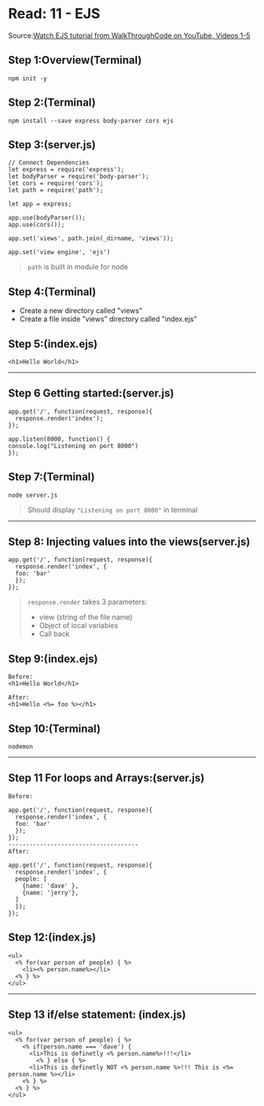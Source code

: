 # Read: 11 - EJS

Source:[Watch EJS tutorial from WalkThroughCode on YouTube, Videos 1-5](https://www.youtube.com/playlist?list=PL7sCSgsRZ-slYARh3YJIqPGZqtGVqZRGt)

## Step 1:Overview(Terminal)
```
npm init -y
```

## Step 2:(Terminal)
```
npm install --save express body-parser cors ejs
```

## Step 3:(server.js)
```
// Connect Dependencies
let express = require('express');
let bodyParser = require('body-parser');
let cors = require('cors');
let path = require('path');

let app = express;

app.use(bodyParser());
app.use(cors());

app.set('views', path.join(_dirname, 'views'));

app.set('view engine', 'ejs')

```
> `path` is built in module for node

## Step 4:(Terminal)
- Create a new directory called "views"
- Create a file inside "views" directory called "index.ejs"

## Step 5:(index.ejs)
```
<h1>Hello World</h1>
```
---
## Step 6 Getting started:(server.js)
```
app.get('/', function(request, response){
  response.render('index');
});

app.listen(8000, function() {
console.log("Listening on port 8000")
});
```

## Step 7:(Terminal)
```
node server.js
```
>Should display `"Listening on port 8000"` in terminal
---
## Step 8: Injecting values into the views(server.js)
```
app.get('/', function(request, response){
  response.render('index', {
  foo: 'bar'
  });
});

```
> `response.render` takes 3 parameters:
> - view (string of the file name)
> - Object of local variables
> - Call back

## Step 9:(index.ejs)
```
Before:
<h1>Hello World</h1>

After:
<h1>Hello <%= foo %></h1>
```

## Step 10:(Terminal)
```
nodemon
```
---
## Step 11 For loops and Arrays:(server.js)
```
Before:

app.get('/', function(request, response){
  response.render('index', {
  foo: 'bar'
  });
});
-------------------------------------
After:

app.get('/', function(request, response){
  response.render('index', {
  people: [
    {name: 'dave' },
    {name: 'jerry'},
  ]
  });
});
```

## Step 12:(index.js)
```
<ul>
  <% for(var person of people) { %>
    <li><% person.name%></li>
  <% } %>
</ul>
```
---
## Step 13 if/else statement: (index.js)
```
<ul>
  <% for(var person of people) { %>
    <% if(person.name === 'dave') {
      <li>This is definetly <% person.name%>!!!</li>
        <% } else { %>
      <li>This is definetly NOT <% person.name %>!!! This is <%= person.name %></li>
    <% } %>
  <% } %>
</ul>
```